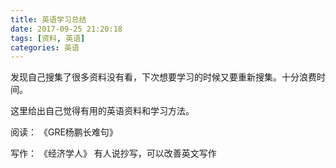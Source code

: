 ```yaml
---
title: 英语学习总结
date: 2017-09-25 21:20:18
tags: [资料, 英语]
categories: 英语
---
```

发现自己搜集了很多资料没有看，下次想要学习的时候又要重新搜集。十分浪费时间。

这里给出自己觉得有用的英语资料和学习方法。

阅读：
《GRE杨鹏长难句》

写作：
《经济学人》 有人说抄写，可以改善英文写作

